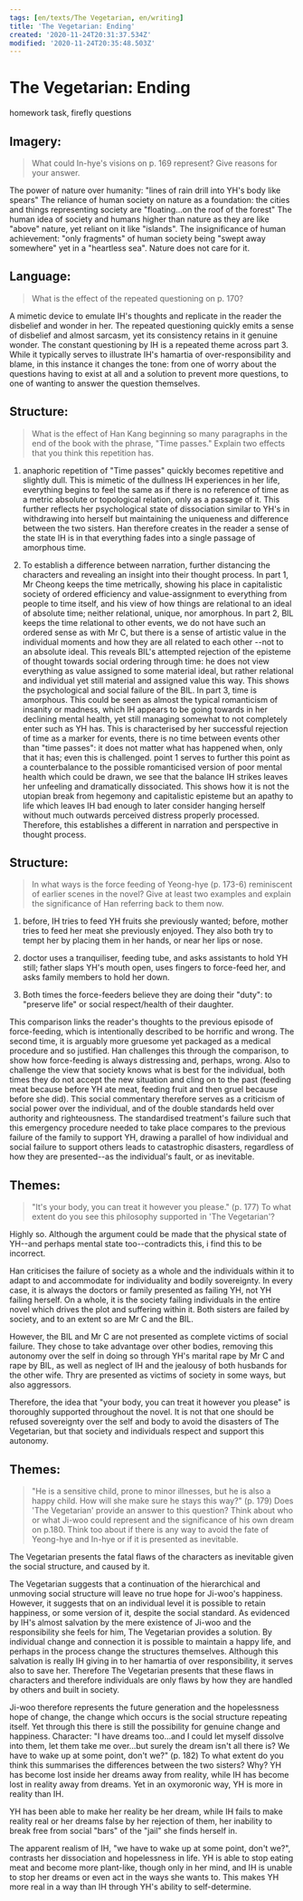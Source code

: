 ```yaml
---
tags: [en/texts/The Vegetarian, en/writing]
title: 'The Vegetarian: Ending'
created: '2020-11-24T20:31:37.534Z'
modified: '2020-11-24T20:35:48.503Z'
---
```


# The Vegetarian: Ending
homework task, firefly questions
## Imagery:
> What could In-hye's visions on p. 169 represent? Give reasons for your answer.

The power of nature over humanity: "lines of rain drill into YH's body like spears"
The reliance of human society on nature as a foundation: the cities and things representing society are "floating...on the roof of the forest"
The human idea of society and humans higher than nature as they are like "above" nature, yet reliant on it like "islands".
The insignificance of human achievement: "only fragments" of human society being "swept away somewhere" yet in a "heartless sea". Nature does not care for it.

## Language:
> What is the effect of the repeated questioning on p. 170?

A mimetic device to emulate IH's thoughts and replicate in the reader the disbelief and wonder in her. The repeated questioning quickly emits a sense of disbelief and almost sarcasm, yet its consistency retains in it genuine wonder.
The constant questioning by IH is a repeated theme across part 3. While it typically serves to illustrate IH's hamartia of over-responsibility and blame, in this instance it changes the tone: from one of worry about the questions having to exist at all and a solution to prevent more questions, to  one of wanting to answer the question themselves.

## Structure:
> What is the effect of Han Kang beginning so many paragraphs in the end of the book with the phrase, "Time passes." Explain two effects that you think this repetition has.

1. anaphoric repetition of  "Time passes" quickly becomes repetitive and slightly dull. This is mimetic of the dullness IH experiences in her life, everything begins to feel the same as if there is no reference of time as a metric absolute or topological relation, only as a passage of it. This further reflects her psychological state of dissociation similar to YH's in withdrawing into herself but maintaining the uniqueness and difference between the two sisters. Han therefore creates in the reader a sense of the state IH is in that everything fades into a single passage of amorphous time.

2. To establish a difference between narration, further distancing the characters and revealing an insight into their thought process. In part 1, Mr Cheong keeps the time metrically, showing his place in capitalistic society of ordered efficiency and value-assignment to everything from people to time itself, and his view of how things are relational to an ideal of absolute time; neither relational, unique, nor amorphous. In part 2, BIL keeps the time relational to other events, we do not have such an ordered sense as with Mr C, but there is a sense of artistic value in the individual moments and how they are all related to each other --not to an absolute ideal. This reveals BIL's attempted rejection of the episteme of thought towards social ordering through time: he does not view everything as value assigned to some material ideal, but rather relational and individual yet still material and assigned value this way. This shows the psychological and social failure of the BIL. In part 3, time is amorphous. This could be seen as almost the typical romanticism of insanity or madness, which IH appears to be going towards in her declining mental health, yet still managing somewhat to not completely enter such as YH has. This is characterised by her successful rejection of time as a marker for events, there is no time between events other than "time passes": it does not matter what has happened when, 
only that it has; even this is challenged. point 1 serves to further this point as a counterbalance to the possible romanticised version of poor mental health which could be drawn, we see that the balance IH strikes leaves her unfeeling and dramatically dissociated. This shows how it is not the utopian break from hegemony and capitalistic episteme but an apathy to life which leaves IH bad enough to later consider hanging herself without much outwards perceived distress properly processed. Therefore, this establishes a different in narration and perspective in thought process.

## Structure:
> In what ways is the force feeding of Yeong-hye (p. 173-6) reminiscent of earlier scenes in the novel? Give at least two examples and explain the significance of Han referring back to them now.

1. before, IH tries to feed YH fruits she previously wanted; before, mother tries to feed her meat she previously enjoyed. They also both try to tempt her by placing them in her hands, or near her lips or nose.

2. doctor uses a tranquiliser, feeding tube, and asks assistants to hold YH still;  father slaps YH's mouth open, uses fingers to force-feed her, and asks family members to hold her down.

3. Both times the force-feeders believe they are doing their "duty": to "preserve life" or social respect/health of their daughter.


This comparison links the reader's thoughts to the previous episode of force-feeding, which is intentionally described to be horrific and wrong. The second time, it is arguably more gruesome yet packaged as a medical procedure and so justified. Han challenges this through the comparison, to show how force-feeding is always distressing and, perhaps, wrong. Also to challenge the view that society knows what is best for the individual, both times they do not accept the new situation and cling on to the past (feeding meat because before YH ate meat, feeding fruit and then gruel because before she did). This social commentary therefore serves as a criticism of social power over the individual, and of the double standards held over authority and righteousness. The standardised treatment's failure such that this emergency procedure needed to take place compares to the previous failure of the family to support YH, drawing a parallel of how individual and social failure to support others leads to catastrophic disasters, regardless of how they are presented--as the individual's fault, or as inevitable.

## Themes:
> "It's your body, you can treat it however you please." (p. 177)
> To what extent do you see this philosophy supported in 'The Vegetarian'?

Highly so. Although the argument could be made that the physical state of YH--and perhaps mental state too--contradicts this, i find this to be incorrect.

Han criticises the failure of society as a whole and the individuals within it to adapt to and accommodate for individuality and bodily sovereignty. In every case, it is always the doctors or family presented as failing YH, not YH failing herself. On a whole, it is the society failing individuals in the entire novel which drives the plot and suffering within it. Both sisters are failed by society, and to an extent so are Mr C and the BIL.

However, the BIL and Mr C are not presented as complete victims of social failure. They chose to take advantage over other bodies, removing this autonomy over the self in doing so through YH's marital rape by Mr C and rape by BIL, as well as neglect of IH and the jealousy of both husbands for the other wife. Thry are presented as victims of society in some ways, but also aggressors.

Therefore, the idea that "your body, you can treat it however you please" is thoroughly supported throughout the novel. It is not that one should be refused sovereignty over the self and body to avoid the disasters of The Vegetarian, but that society and individuals respect and support this autonomy.

## Themes:
> "He is a sensitive child, prone to minor illnesses, but he is also a happy child. How will she make sure he stays this way?" (p. 179)
> Does 'The Vegetarian' provide an answer to this question?
> Think about who or what Ji-woo could represent and the significance of his own dream on p.180.
> Think too about if there is any way to avoid the fate of Yeong-hye and In-hye or if it is presented as inevitable.

The Vegetarian presents the fatal flaws of the characters as inevitable given the social structure, and caused by it.

The Vegetarian suggests that a continuation of the hierarchical and unmoving social structure will leave no true hope for Ji-woo's happiness. However, it suggests that on an individual level it is possible to retain happiness, or some version of it, despite the social standard. As evidenced by IH's almost salvation by the mere existence of Ji-woo and the responsibility she feels for him, The Vegetarian provides a solution. By individual change and connection it is possible to maintain a happy life, and perhaps in the process change the structures themselves. Although this salvation is really IH giving in to her hamartia of over responsibility, it serves also to save her. Therefore The Vegetarian presents that these flaws in characters and therefore individuals are only flaws by how they are handled by others and built in society.

Ji-woo therefore represents the future generation and the hopelessness hope of change, the change which occurs is the social structure repeating itself. Yet through this there is still the possibility for genuine change and happiness.
Character:
"I have dreams too...and I could let myself dissolve into them, let them take me over...but surely the dream isn't all there is? We have to wake up at some point, don't we?" (p. 182)
To what extent do you think this summarises the differences between the two sisters? Why?
YH has become lost inside her dreams away from reality, while IH has become lost in reality away from dreams. Yet in an oxymoronic way, YH is more in reality than IH.

YH has been able to make her reality be her dream, while IH fails to make reality real or her dreams false by her rejection of them, her inability to break free from social "bars" of the "jail" she finds herself in.

The apparent realism of IH, "we have to wake up at some point, don't we?", contrasts her dissociation and hopelessness in life. YH is able to stop eating meat and become more plant-like, though only in her mind, and IH is unable to stop her dreams or even act in the ways she wants to. This makes YH more real in a way than IH through YH's ability to self-determine.

